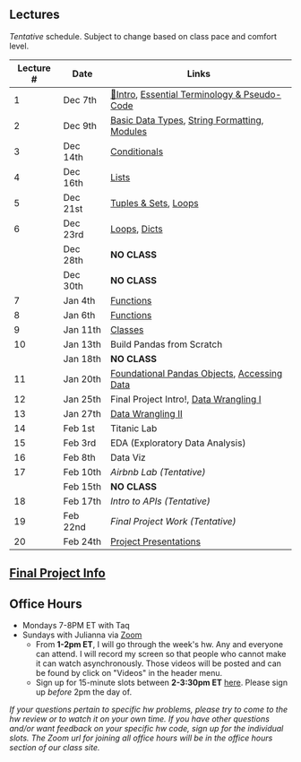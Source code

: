 ## Lectures

_Tentative_ schedule. Subject to change based on class pace and comfort level.

| Lecture # | Date | Links |
| --------- | ---- | ------------- |
| 1  | Dec 7th  | [🎉Intro](#in/intro/welcome), [Essential Terminology & Pseudo-Code](#out/topics/essential_terminology) |
| 2  | Dec 9th  |  [Basic Data Types](#out/topics/basic_data_types), [String Formatting](#out/topics/string_formatting), [Modules](#out/topics/modules) |
| 3  | Dec 14th | [Conditionals](#out/topics/conditionals)  |
| 4  | Dec 16th | [Lists](#out/topics/lists) |
| 5  | Dec 21st | [Tuples & Sets](#out/topics/tuples_sets), [Loops](#out/topics/loops) |
| 6  | Dec 23rd | [Loops](#out/topics/loops), [Dicts](#out/topics/dicts) |
|    | Dec 28th | **NO CLASS** |
|    | Dec 30th | **NO CLASS** |
| 7  | Jan 4th  | [Functions](#out/topics/functions) |
| 8  | Jan 6th  | [Functions](#out/topics/functions) |
| 9  | Jan 11th | [Classes](#out/topics/classes) |
| 10 | Jan 13th | Build Pandas from Scratch |
|    | Jan 18th | **NO CLASS** |
| 11 | Jan 20th | [Foundational Pandas Objects](#out/topics/foundations_pandas), [Accessing Data](#out/topics/accessing_data) |
| 12 | Jan 25th | Final Project Intro!, [Data Wrangling I](#out/topics/wrangling1) |
| 13 | Jan 27th | [Data Wrangling II](#out/topics/wrangling2) |
| 14 | Feb 1st  | Titanic Lab |
| 15 | Feb 3rd  | EDA (Exploratory Data Analysis) |
| 16 | Feb 8th  | Data Viz |
| 17 | Feb 10th | *Airbnb Lab (Tentative)* |
|    | Feb 15th | **NO CLASS** |
| 18 | Feb 17th | *Intro to APIs (Tentative)* |
| 19 | Feb 22nd | *Final Project Work (Tentative)* |
| 20 | Feb 24th | [Project Presentations]() |


## [Final Project Info](#in/intro/finalproject)
 
## Office Hours

* Mondays 7-8PM ET with Taq
* Sundays with Julianna via [Zoom](https://generalassembly.zoom.us/j/91241981679?pwd=L2hTUWJ4YWZpV3dIMUd6eXN3dXhrQT09)
  * From **1-2pm ET**, I will go through the week's hw. Any and everyone can attend. I will record my screen so that people who cannot make it can watch asynchronously. Those videos will be posted and can be found by click on "Videos" in the header menu.
  * Sign up for 15-minute slots between **2-3:30pm ET** [here](https://docs.google.com/spreadsheets/d/1QCFiPUrovPPSyYPBOIEDMcTJuCWpZ5FzzazmCQm4mww/edit?usp=sharing). Please sign up *before* 2pm the day of.

*If your questions pertain to specific hw problems, please try to come to the hw review or to watch it on your own time. If you have other questions and/or want feedback on your specific hw code, sign up for the individual slots. The Zoom url for joining all office hours will be in the office hours section of our class site.*



